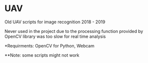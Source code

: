 # UAV
Old UAV scripts for image recognition 2018 - 2019

Never used in the project due to the processing function provided by OpenCV library was too slow for real time analysis

*Requirments: OpenCV for Python, Webcam

**Note: some scripts might not work
